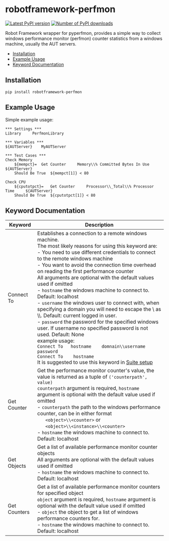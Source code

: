 # robotframework-perfmon

[![Latest PyPI version](https://img.shields.io/pypi/v/robotframework-perfmon.svg)](https://pypi.python.org/pypi/robotframework-perfmon/) [![Number of PyPI downloads](https://img.shields.io/pypi/dm/robotframework-perfmon.svg)](https://pypi.python.org/pypi/robotframework-perfmon/)

Robot Framework wrapper for pyperfmon, provides a simple way to collect windows performance monitor (perfmon) counter statistics from a windows machine, usually the AUT servers.

- [Installation](#installation)
- [Example Usage](#example-usage)
- [Keyword Documentation](#keyword-documentation)

## Installation

```
pip install robotframework-perfmon
```

## Example Usage
Simple example usage:
```robotframework
*** Settings ***
Library		PerfmonLibrary

*** Variables ***
${AUTServer} 	MyAUTServer

*** Test Cases ***
Check Memory
	${mempct}= 	Get Counter 	Memory\\% Committed Bytes In Use 	${AUTServer}
	Should Be True 	${mempct[1]} < 80

Check CPU
	${cputotpct}= 	Get Counter 	Processor\\_Total\\% Processor Time 	${AUTServer}
	Should Be True 	${cputotpct[1]} < 80

```

## Keyword Documentation
|Keyword|Description|
|---|---|
| Connect To | Establishes a connection to a remote windows machine. <br> The most likely reasons for  using this keyword are: <br> - You need to use different credentials to connect to the remote windows machine <br> - You want to avoid the connection time overhead on reading the first performance counter <br> All arguments are optional with the default values used if omitted <br> - `hostname` the windows machine to connect to. Default: localhost <br> - `username` the windows user to connect with, when specifying a domain you will need to escape the \\ as \\\\. Default: current logged in user. <br> - `password` the password for the specified windows user. If username no specified password is not used. Default: None <br> example usage: <br> ``` Connect To	hostname 	domnain\\username 	password ``` <br> ``` Connect To 	hostname ``` <br> It is suggested to use this keyword in [Suite setup](http://robotframework.org/robotframework/latest/RobotFrameworkUserGuide.html#toc-entry-260) |
| Get Counter | Get the performance monitor counter's value, the value is returned as a tuple of `('counterpath', value)` <br> `counterpath` argument is required, `hostname` argument is optional with the default value used if omitted <br> - `counterpath` the path to the windows performance counter, can be in either format <br> &nbsp; &nbsp; &nbsp; `<object>\\<counter>` or <br> &nbsp; &nbsp; &nbsp; `<object>\\<instance>\\<counter>` <br> - `hostname` the windows machine to connect to. Default: localhost |
| Get Objects | Get a list of available performance monitor counter objects <br> All arguments are optional with the default values used if omitted <br> - `hostname` the windows machine to connect to. Default: localhost |
| Get Counters | Get a list of available performance monitor counters for specified object <br> `object` argument is required, `hostname` argument is optional with the default value used if omitted <br> - `object` the object to get a list of windows performance counters for. <br> - `hostname` the windows machine to connect to. Default: localhost |
